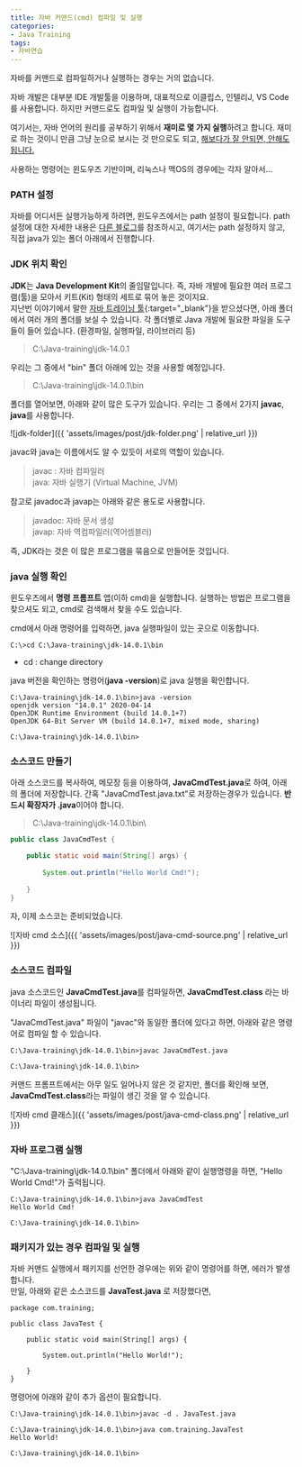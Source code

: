 ```yaml
---
title: 자바 커맨드(cmd) 컴파일 및 실행
categories:
- Java Training
tags:
- 자바연습
---
```


자바를 커맨드로 컴파일하거나 실행하는 경우는 거의 없습니다.

자바 개발은 대부분 IDE 개발툴을 이용하며, 대표적으로 이클립스, 인텔리J, VS Code 를 사용합니다. 하지만  커맨드로도 컴파일 및 실행이 가능합니다.

여기서는, 자바 언어의 원리를 공부하기 위해서 **재미로 몇 가지 실행**하려고 합니다. 재미로 하는 것이니 만큼 그냥 눈으로 보시는 것 만으로도 되고, <u>해보다가 잘 안되면, 안해도 됩니다.</u>

사용하는 명령어는 윈도우즈 기반이며, 리눅스나 맥OS의 경우에는 각자 알아서...

### PATH 설정

자바를 어디서든 실행가능하게 하려면, 윈도우즈에서는 path 설정이 필요합니다.
path 설정에 대한 자세한 내용은 [다른 블로그](https://data-make.tistory.com/28)를 참조하시고,  여기서는 path 설정하지 않고, 직접 java가 있는 폴더 아래에서 진행합니다.

### JDK 위치 확인

**JDK**는 **Java Development Kit**의 줄임말입니다. 즉, 자바 개발에 필요한 여러 프로그램(툴)을 모아서 키트(Kit) 형태의 세트로 묶어 놓은 것이지요.   
지난번 이야기에서 말한 [자바 트레이닝 툴](/tools/java-training-tools){:target="_blank"}을 받으셨다면, 아래 폴더에서 여러 개의 폴더를 보실 수 있습니다. 각 폴더별로 Java 개발에 필요한 파일을 도구들이 들어 있습니다. (환경파일, 실행파일, 라이브러리 등)
>C:\Java-training\jdk-14.0.1

우리는 그 중에서 "bin" 폴더 아래에 있는 것을 사용할 예정입니다.
>C:\Java-training\jdk-14.0.1\bin

폴더를 열어보면, 아래와 같이 많은 도구가 있습니다. 우리는 그 중에서 2가지 **javac**, **java**를 사용합니다.

![jdk-folder]({{ 'assets/images/post/jdk-folder.png' | relative_url }})

javac와 java는 이름에서도 알 수 있듯이 서로의 역할이 있습니다.

>  javac : 자바 컴파일러   
>  java: 자바 실행기 (Virtual Machine, JVM)

참고로 javadoc과 javap는 아래와 같은 용도로 사용합니다.

> javadoc: 자바 문서 생성   
> javap: 자바 역컴파일러(역어셈블러)

즉, JDK라는 것은 이 많은 프로그램을 묶음으로 만들어둔 것입니다.


### java 실행 확인

윈도우즈에서 **명령 프롬프트** 앱(이하 cmd)을 실행합니다. 실행하는 방법은 프로그램을 찾으셔도 되고, cmd로 검색해서 찾을 수도 있습니다.

cmd에서 아래 명령어를 입력하면, java 실행파일이 있는 곳으로 이동합니다.
```
C:\>cd C:\Java-training\jdk-14.0.1\bin
```
* cd : change directory

java 버전을 확인하는 명령어(**java -version**)로 java 실행을 확인합니다.   
```
C:\Java-training\jdk-14.0.1\bin>java -version
openjdk version "14.0.1" 2020-04-14
OpenJDK Runtime Environment (build 14.0.1+7)
OpenJDK 64-Bit Server VM (build 14.0.1+7, mixed mode, sharing)

C:\Java-training\jdk-14.0.1\bin>
```

### 소스코드 만들기

아래 소스코드를 복사하여, 메모장 등을 이용하여, **JavaCmdTest.java**로 하여, 아래의 폴더에 저장합니다.
간혹 "JavaCmdTest.java.txt"로 저장하는경우가 있습니다. **반드시 확장자가 .java**이어야 합니다. 

> C:\Java-training\jdk-14.0.1\bin\

```java
public class JavaCmdTest {

	public static void main(String[] args) {
		
		System.out.println("Hello World Cmd!");
		
	}
}

```

자, 이제 소스코는 준비되었습니다.

![자바 cmd 소스]({{ 'assets/images/post/java-cmd-source.png' | relative_url }})


### 소스코드 컴파일

java 소스코드인 **JavaCmdTest.java**를 컴파일하면, **JavaCmdTest.class** 라는 바이너리 파일이 생성됩니다.

"JavaCmdTest.java" 파일이 "javac"와 동일한 폴더에 있다고 하면, 아래와 같은 명령어로 컴파일 할 수 있습니다.

```
C:\Java-training\jdk-14.0.1\bin>javac JavaCmdTest.java

C:\Java-training\jdk-14.0.1\bin>
```

커맨드 프롬프트에서는 아무 일도 일어나지 않은 것 같지만, 폴더를 확인해 보면, **JavaCmdTest.class**라는 파일이 생긴 것을 알 수 있습니다.

![자바 cmd 클래스]({{ 'assets/images/post/java-cmd-class.png' | relative_url }})


### 자바 프로그램 실행

"C:\Java-training\jdk-14.0.1\bin" 폴더에서 아래와 같이 실행명령을 하면, "Hello World Cmd!"가 출력됩니다.

```
C:\Java-training\jdk-14.0.1\bin>java JavaCmdTest
Hello World Cmd!

C:\Java-training\jdk-14.0.1\bin>
```


### 패키지가 있는 경우 컴파일 및 실행

자바 커맨드 실행에서 패키지를 선언한 경우에는 위와 같이 명령어를 하면, 에러가 발생합니다.   
만일, 아래와 같은 소스코드를 **JavaTest.java**  로 저장했다면,   

```
package com.training;

public class JavaTest {

	public static void main(String[] args) {
		
		System.out.println("Hello World!");
		
	}
}
```

명령어에 아래와 같이 추가 옵션이 필요합니다.

```
C:\Java-training\jdk-14.0.1\bin>javac -d . JavaTest.java

C:\Java-training\jdk-14.0.1\bin>java com.training.JavaTest
Hello World!

C:\Java-training\jdk-14.0.1\bin>
```
